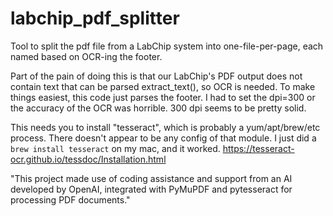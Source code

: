 # labchip_pdf_splitter
Tool to split the pdf file from a LabChip system into one-file-per-page, each named based on OCR-ing the footer. 

Part of the pain of doing this is that our LabChip's PDF output does not contain text that can be parsed extract_text(), so OCR is needed. To make things easiest, this code just parses the footer. I had to set the dpi=300 or the accuracy of the OCR was horrible. 300 dpi seems to be pretty solid.

This needs you to install "tesseract", which is probably a yum/apt/brew/etc process. There doesn't appear to be any config of that module. I just did a `brew install tesseract` on my mac, and it worked. https://tesseract-ocr.github.io/tessdoc/Installation.html

"This project made use of coding assistance and support from an AI developed by OpenAI, integrated with PyMuPDF and pytesseract for processing PDF documents."
